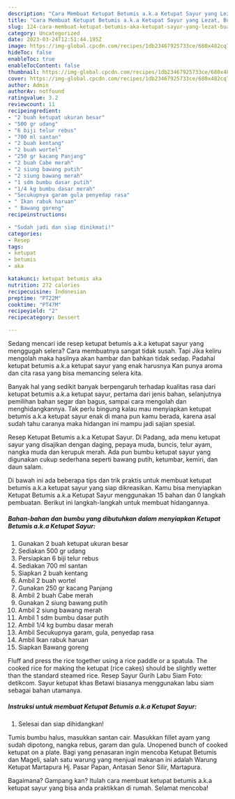 ```yaml
---
description: "Cara Membuat Ketupat Betumis a.k.a Ketupat Sayur yang Lezat, Buat Buka Puasa}"
title: "Cara Membuat Ketupat Betumis a.k.a Ketupat Sayur yang Lezat, Buat Buka Puasa}"
slug: 124-cara-membuat-ketupat-betumis-aka-ketupat-sayur-yang-lezat-buat-buka-puasa
category: Uncategorized
date: 2023-03-24T12:51:44.195Z
image: https://img-global.cpcdn.com/recipes/1db23467925733ce/680x482cq70/ketupat-betumis-aka-ketupat-sayur-foto-resep-utama.jpg
hideToc: false
enableToc: true
enableTocContent: false
thumbnail: https://img-global.cpcdn.com/recipes/1db23467925733ce/680x482cq70/ketupat-betumis-aka-ketupat-sayur-foto-resep-utama.jpg
cover: https://img-global.cpcdn.com/recipes/1db23467925733ce/680x482cq70/ketupat-betumis-aka-ketupat-sayur-foto-resep-utama.jpg
author: Admin
authorAv: notfound
ratingvalue: 3.2
reviewcount: 11
recipeingredient:
- "2 buah ketupat ukuran besar"
- "500 gr udang"
- "6 biji telur rebus"
- "700 ml santan"
- "2 buah kentang"
- "2 buah wortel"
- "250 gr kacang Panjang"
- "2 buah Cabe merah"
- "2 siung bawang putih"
- "2 siung bawang merah"
- "1 sdm bumbu dasar putih"
- "1/4 kg bumbu dasar merah"
- "Secukupnya garam gula penyedap rasa"
- " Ikan rabuk haruan"
- " Bawang goreng"
recipeinstructions:

- "Sudah jadi dan siap dinikmati!"
categories:
- Resep
tags:
- ketupat
- betumis
- aka

katakunci: ketupat betumis aka 
nutrition: 272 calories
recipecuisine: Indonesian
preptime: "PT22M"
cooktime: "PT47M"
recipeyield: "2"
recipecategory: Dessert

---
```



Sedang mencari ide resep ketupat betumis a.k.a ketupat sayur yang menggugah selera? Cara membuatnya sangat tidak susah. Tapi Jika keliru mengolah maka hasilnya akan hambar dan bahkan tidak sedap. Padahal ketupat betumis a.k.a ketupat sayur yang enak harusnya Kan punya aroma dan cita rasa yang bisa memancing selera kita.


Banyak hal yang sedikit banyak berpengaruh terhadap kualitas rasa dari ketupat betumis a.k.a ketupat sayur, pertama dari jenis bahan, selanjutnya pemilihan bahan segar dan bagus, sampai cara mengolah dan menghidangkannya. Tak perlu bingung kalau mau menyiapkan ketupat betumis a.k.a ketupat sayur enak di mana pun kamu berada, karena asal sudah tahu caranya maka hidangan ini mampu jadi sajian spesial.

Resep Ketupat Betumis a.k.a Ketupat Sayur. Di Padang, ada menu ketupat sayur yang disajikan dengan daging, pepaya muda, buncis, telur ayam, nangka muda dan kerupuk merah. Ada pun bumbu ketupat sayur yang digunakan cukup sederhana seperti bawang putih, ketumbar, kemiri, dan daun salam.


Di bawah ini ada beberapa tips dan trik praktis untuk membuat ketupat betumis a.k.a ketupat sayur yang siap dikreasikan. Kamu bisa menyiapkan Ketupat Betumis a.k.a Ketupat Sayur menggunakan 15 bahan dan 0 langkah pembuatan. Berikut ini langkah-langkah untuk membuat hidangannya.

<!--inarticleads1-->

##### Bahan-bahan dan bumbu yang dibutuhkan dalam menyiapkan Ketupat Betumis a.k.a Ketupat Sayur:

1. Gunakan 2 buah ketupat ukuran besar
1. Sediakan 500 gr udang
1. Persiapkan 6 biji telur rebus
1. Sediakan 700 ml santan
1. Siapkan 2 buah kentang
1. Ambil 2 buah wortel
1. Gunakan 250 gr kacang Panjang
1. Ambil 2 buah Cabe merah
1. Gunakan 2 siung bawang putih
1. Ambil 2 siung bawang merah
1. Ambil 1 sdm bumbu dasar putih
1. Ambil 1/4 kg bumbu dasar merah
1. Ambil Secukupnya garam, gula, penyedap rasa
1. Ambil  Ikan rabuk haruan
1. Siapkan  Bawang goreng


Fluff and press the rice together using a rice paddle or a spatula. The cooked rice for making the ketupat (rice cakes) should be slightly wetter than the standard steamed rice. Resep Sayur Gurih Labu Siam Foto: detikcom. Sayur ketupat khas Betawi biasanya menggunakan labu siam sebagai bahan utamanya. 

<!--inarticleads2-->

##### Instruksi untuk membuat Ketupat Betumis a.k.a Ketupat Sayur:


1. Selesai dan siap dihidangkan!

Tumis bumbu halus, masukkan santan cair. Masukkan fillet ayam yang sudah dipotong, nangka rebus, garam dan gula. Unopened bunch of cooked ketupat on a plate. Bagi yang penasaran ingin mencoba Ketupat Betumis dan Mageli, salah satu warung yang menjual makanan ini adalah Warung Ketupat Martapura Hj. Pasar Papan, Antasan Senor Silir, Martapura. 

Bagaimana? Gampang kan? Itulah cara membuat ketupat betumis a.k.a ketupat sayur yang bisa anda praktikkan di rumah. Selamat mencoba!
